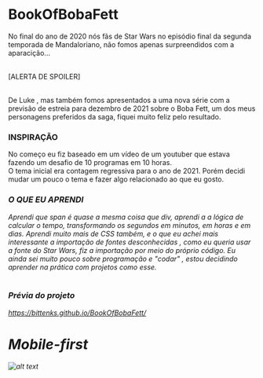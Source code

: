 # BookOfBobaFett

No final do ano de 2020 nós fãs de Star Wars no episódio final da segunda temporada de Mandaloriano, não fomos apenas surpreendidos com a aparacição...
<br/> <br/> 

[ALERTA DE SPOILER]
<br /> <br/> 

De Luke , mas também fomos apresentados a uma nova série com a previsão de estreia para dezembro de 2021 sobre o Boba Fett, um dos meus personagens preferidos da saga,
fiquei muito  feliz pelo resultado.


### INSPIRAÇÃO <br />
No começo eu fiz baseado em um vídeo de um youtuber que estava fazendo um desafio de 10 programas em 10 horas.
<br />
O tema inicial era contagem regressiva para o ano de 2021. Porém decidi mudar um pouco o tema e fazer algo relacionado ao que eu gosto.

### <i> O QUE EU APRENDI <i/> 
Aprendi que span é quase a mesma coisa que div, aprendi a a lógica de calcular o tempo, transformando os segundos em minutos, em horas e em dias.
Aprendi muito mais de CSS também, e o que eu achei mais interessante a importação de fontes desconhecidas , como eu queria usar a fonte do Star Wars, fiz a importação por meio 
do próprio código.
Eu ainda sei muito pouco sobre programação e "codar" , estou decidindo aprender na prática com projetos como esse.
<br/> 
<br/> 

### Prévia do projeto <br/>
https://bittenks.github.io/BookOfBobaFett/


# Mobile-first

![alt text](https://github.com/bittenks/BookOfBobaFett/blob/main/bobafett-mobile-first.gif)
